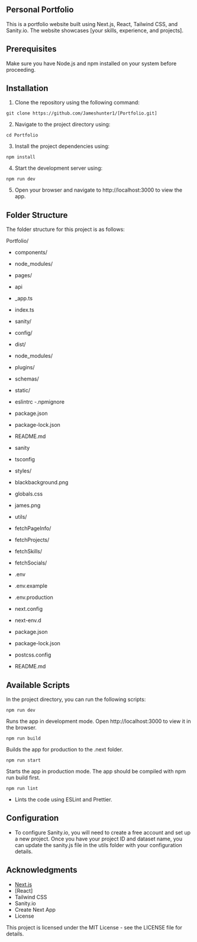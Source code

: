 ## Personal Portfolio

This is a portfolio website built using Next.js, React, Tailwind CSS, and Sanity.io. The website showcases [your skills, experience, and projects].

## Prerequisites

Make sure you have Node.js and npm installed on your system before proceeding.

## Installation

1. Clone the repository using the following command:

 `git clone https://github.com/Jameshunter1/[Portfolio.git]`

2. Navigate to the project directory using:

 `cd Portfolio`

3. Install the project dependencies using:

 `npm install`

4. Start the development server using:

  `npm run dev`

  5. Open your browser and navigate to http://localhost:3000 to view the app.

## Folder Structure

The folder structure for this project is as follows:

Portfolio/

- components/

- node_modules/

- pages/
 - api
 - _app.ts
 - index.ts
 
- sanity/
 - config/
 - dist/
 - node_modules/
 - plugins/
 - schemas/
 - static/
 - eslintrc
 -.npmignore
 - package.json
 - package-lock.json
 - README.md
 - sanity
 - tsconfig
 
- styles/
 - blackbackground.png
 - globals.css
 - james.png
 
- utils/
 - fetchPageInfo/
 - fetchProjects/
 - fetchSkills/
 - fetchSocials/
 
- .env

- .env.example

- .env.production

- next.config

- next-env.d

- package.json

- package-lock.json

- postcss.config

- README.md


## Available Scripts

In the project directory, you can run the following scripts:

`npm run dev`

Runs the app in development mode. Open http://localhost:3000 to view it in the browser.

`npm run build`

Builds the app for production to the .next folder.

`npm run start`

Starts the app in production mode. The app should be compiled with npm run build first.

`npm run lint`

- Lints the code using ESLint and Prettier.

## Configuration

- To configure Sanity.io, you will need to create a free account and set up a new project. Once you have your project ID and dataset name, you can update the sanity.js file in the utils folder with your configuration details.

## Acknowledgments

- [Next.js](https://nextjs.org/)
- [React]
- Tailwind CSS
- Sanity.io
- Create Next App
- License

This project is licensed under the MIT License - see the LICENSE file for details.
